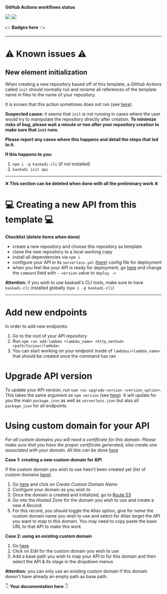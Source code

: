 **GitHub Actions workflows status**

[![](https://img.shields.io/github/workflow/status/kaskadi/template-kaskadi-api/deploy?label=deployed&logo=Amazon%20AWS)](https://github.com/kaskadi/template-kaskadi-api/actions?query=workflow%3Adeploy)
[![](https://img.shields.io/github/workflow/status/kaskadi/template-kaskadi-api/build?label=build&logo=mocha)](https://github.com/kaskadi/template-kaskadi-api/actions?query=workflow%3Abuild)
<!-- Only for branches which are not release/** or master -->
<!-- ![](https://img.shields.io/github/workflow/status/kaskadi/template-kaskadi-api/syntax-test?label=syntax-test&logo=serverless) -->

:point_right: **Badges here** :point_left:

****

# :warning: Known issues :warning:

## New element initialization

When creating a new repository based off of this template, a _GitHub Actions_ called `init` should normally run and rename all references of the template name in files to the name of your repository.

It is known that this action sometimes does not run (see [here](https://github.com/kaskadi/template-kaskadi-element/issues/17)).

**Suspected cause:** it seems that `init` is not running in cases where the user would try to manipulate the repository directly after creation. **To minimize risks of bug, please wait a minute or two after your repository creation to make sure that `init` runs.**

**Please report any cases where this happens and detail the steps that led to it.**

**If this happens to you:**
1. `npm i -g kaskadi-cli` (if not installed)
2. `kaskadi init api`

****

❌ **This section can be deleted when done with all the preliminary work** ❌

# :computer: Creating a new API from this template :computer:

**Checklist (delete items when done)**
- create a new repository and choose this repository as template
- clone the new repository to a local working copy
- install all dependencies via `npm i`
- configure your API in its `serverless.yml` ([here](./serverless.yml)) config file for deployment
- when you feel like your API is ready for deployment, go [here](./.github/workflows/deploy.yml) and change the `command` field with `--version` value to `deploy -v`

**Attention:** if you wish to use kaskadi's CLI tools, make sure to have `kaskadi-cli` installed globally (`npm i -g kaskadi-cli`)

****

# Add new endpoints

In order to add new endpoints:
1. Go to the root of your API repository
2. Run `npm run add-lambda <lambda_name> <http_method> <path/to/your/lambda>`
3. You can start working on your endpoint inside of `lambdas/<lambda_name>` that should be created once the command has ran

# Upgrade API version

To update your API version, run `npm run upgrade-version <version_option>`. This takes the same argument as `npm version` (see [here](https://docs.npmjs.com/cli/version)). It will update for you the main `package.json` as well as `serverless.json` but also all `package.json` for all endpoints.

# Using custom domain for your API

_For all custom domains you will need a certificate for this domain. Please make sure that you have the proper certificate generated, else create one associated with your domain. All this can be done [here](https://console.aws.amazon.com/acm/home?region=us-east-1#/)_

**Case 1: creating a new custom domain for API**

If the custom domain you wish to use hasn't been created yet (list of custom domains [here](https://eu-central-1.console.aws.amazon.com/apigateway/home?region=eu-central-1#/custom-domain-names)).

1. Go [here](https://eu-central-1.console.aws.amazon.com/apigateway/home?region=eu-central-1#/custom-domain-names) and click on _Create Custom Domain Name_
2. Configure your domain as you wish to
3. Once the domain is created and initialized, go to [Route 53](https://console.aws.amazon.com/route53/home?region=eu-central-1)
4. Go into the _Hosted Zone_ for the domain you wish to use and create a new _A Record_.
5. For this record, you should toggle the _Alias_ option, give for _name_ the custom domain name you wish to use and select for _Alias target_ the API you want to map to this domain. You may need to copy paste the base URL to that API to make this work

**Case 2: using an existing custom domain**

1. Go [here](https://eu-central-1.console.aws.amazon.com/apigateway/home?region=eu-central-1#/custom-domain-names)
2. Click on _Edit_ for the custom domain you wish to use
3. Add a base path you wish to map your API to for this domain and then select the API & its stage in the dropdown menus

**Attention:** you can only use an existing custom domain if this domain doesn't have already an empty path as base path.

:point_down: **Your documentation here** :point_down:

